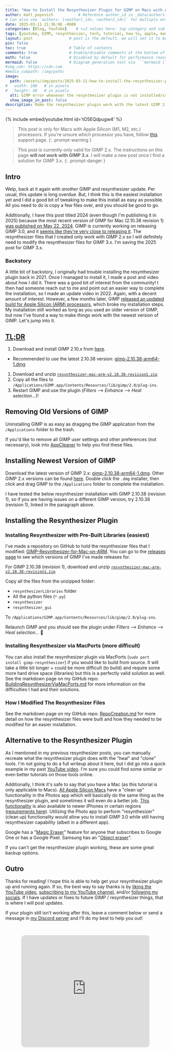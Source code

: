 ```yaml
---
title: "How to Install the Resynthesizer Plugin for GIMP on Macs with Apple Silicon (2024)"
author: matt_popovich           # Reference author_id in _data/authors.yml
# Can also use `authors: [<author1_id>, <author2_id>]` for multiple entries
date: 2025-03-11 21:36:06 -0600
categories: [Blog, YouTube]    # <=2 values here: top category and sub category
tags: [youtube, GIMP, resynthesizer, tech, tutorial, how to, apple, mac os, update, arm, apple silicon]                # TAG names should always be lowercase
layout: post                # post is the default, we will set it to be explicit
pin: false
toc: true                   # Table of contents
comments: true              # Enable/disable comments at the bottom of the post
math: false                 # Disabled by default for performance reasons
mermaid: false              # Diagram generation tool via ```mermaid [...]```
#img_cdn: https://cdn.com
#media_subpath: /img/path/
image:
  path: /assets/img/posts/2025-03-11-how-to-install-the-resynthesizer-plugin-for-gimp-on-macs-with-apple-silicon-2024/thumbnail_fix_resynthesizer_2024.jpg
#   width: 100   # in pixels
#   height: 40   # in pixels
  alt: GIMP error whenever the resynthesizer plugin is not installed/configured correctly
  show_image_in_post: false
description: Make the resynthesizer plugin work with the latest GIMP 2.x!  # A short sentence to describe the article, used when sharing links on social media and on homepage
---
```


{% include embed/youtube.html id='tO5EQdpugw4' %}

> This post is only for Macs with Apple Silicon (M1, M2, etc.) processors. If you're unsure which processor you have, follow [this](https://support.apple.com/en-us/116943) support page.
{: .prompt-warning }

> This post is currently only valid for GIMP 2.x. The instructions on this page **will not work with GIMP 3.x**. I will make a new post once I find a solution for GIMP 3.x.
{: .prompt-danger }

## Intro
Welp, back at it again with *another* GIMP and resynthesizer update. Per usual, this update is long overdue. But, I think this is the easiest installation yet and I did a good bit of tweaking to make this install as easy as possible. All you need to do is copy a few files over, and you should be good to go.

Additionally, I have this post titled 2024 (even though I'm publishing it in 2025) because the most recent version of GIMP for Mac (2.10.38 revision 1) [was published on May 22, 2024](https://download.gimp.org/gimp/v2.10/osx/?C=M&O=D). GIMP is currently working on releasing GIMP 3.0, and it [seems like they're very close to releasing it](https://www.gimp.org/news/2025/02/10/gimp-3-0-RC3-released/). The resynthesizer files that I created only work with GIMP 2.x so I will definitely need to modify the resynthesizer files for GIMP 3.x. I'm saving the 2025 post for GIMP 3.x.

### Backstory
A little bit of backstory, I originally had trouble installing the resynthesizer plugin back in 2021. Once I managed to install it, I made a post and video about how I did it. There was a good bit of interest from the community! I then had someone reach out to me and point out an easier way to complete the installation, so I made an update video in 2022. Again, with a decent amount of interest. However, a few months later, GIMP [released an updated build for Apple Silicon (ARM) processors](https://www.gimp.org/news/2022/12/02/gimp-2.10.32-apple-silicon/), which broke my installation steps. My installation still worked as long as you used an older version of GIMP, but now I've found a way to make things work with the newest version of GIMP. Let's jump into it.

## [TL;DR](https://www.merriam-webster.com/dictionary/TL%3BDR)
1. Download and install GIMP 2.10.x from [here](https://download.gimp.org/gimp/v2.10/macos/?C=M&O=D).
  * Recommended to use the latest 2.10.38 version: [gimp-2.10.38-arm64-1.dmg](https://download.gimp.org/gimp/v2.10/osx/gimp-2.10.38-arm64-1.dmg)
1. Download and unzip [`resynthesizer-mac-arm-v2.10.38-revision1.zip`](https://github.com/mattpopovich/GIMP-Resynthesizer-for-Mac-on-ARM/releases/download/v2.10.38-revision1/resynthesizer-mac-arm-v2.10.38-revision1.zip)
1. Copy all the files to `/Applications/GIMP.app/Contents/Resources/lib/gimp/2.0/plug-ins`.
1. Restart GIMP and use the plugin (*Filters* --> *Enhance* --> *Heal selection...*)!

## Removing Old Versions of GIMP
Uninstalling GIMP is as easy as dragging the GIMP application from the `/Applications` folder to the trash.

If you'd like to remove all GIMP user settings and other preferences (not necessary), look into [AppCleaner](https://freemacsoft.net/appcleaner/) to help you find these files.

## Installing Newest Version of GIMP
Download the latest version of GIMP 2.x: [gimp-2.10.38-arm64-1.dmg](https://download.gimp.org/gimp/v2.10/osx/gimp-2.10.38-arm64-1.dmg). Other GIMP 2.x versions can be found [here](https://www.gimp.org/downloads/). Double click the `.dmg` installer, then click and drag GIMP to the `/Applications` folder to complete the installation.

I have tested the below resynthesizer installation with GIMP 2.10.38 (revision 1), so if you are having issues on a different GIMP version, try  2.10.38 (revision 1), linked in the paragraph above.

## Installing the Resynthesizer Plugin
### Installing Resynthesizer with Pre-Built Libraries (easiest)
I've made a repository on GitHub to hold the resynthesizer files that I modified: [GIMP-Resynthesizer-for-Mac-on-ARM](https://github.com/mattpopovich/GIMP-Resynthesizer-for-Mac-on-ARM). You can go to the [releases page](https://github.com/mattpopovich/GIMP-Resynthesizer-for-Mac-on-ARM/releases) to see which versions of GIMP I've made releases for.

For GIMP 2.10.38 (revision 1), download and unzip [`resynthesizer-mac-arm-v2.10.38-revision1.zip`](https://github.com/mattpopovich/GIMP-Resynthesizer-for-Mac-on-ARM/releases/download/v2.10.38-revision1/resynthesizer-mac-arm-v2.10.38-revision1.zip)

Copy all the files from the unzipped folder:
- `resynthesizerLibraries` folder
- All the python files (`*.py`)
- `resynthesizer`
- `resynthesizer_gui`

To `/Applications/GIMP.app/Contents/Resources/lib/gimp/2.0/plug-ins`.

Relaunch GIMP and you should see the plugin under *Filters* --> *Enhance* --> *Heal selection...* 🥳

### Installing Resynthesizer via MacPorts (more difficult)
You can also install the resynthesizer plugin via MacPorts (`sudo port install gimp-resynthesizer`) if you would like to build from source. It will take a little bit longer + could be more difficult (to build) and require some more hard drive space (libraries) but this is a perfectly valid solution as well. See the markdown page on my GitHub repo: [BuildingResynthesizerViaMacPorts.md](https://github.com/mattpopovich/GIMP-Resynthesizer-for-Mac-on-ARM/blob/main/BuildingResynthesizerViaMacPorts.md) for more information on the difficulties I had and their solutions.

### How I Modified The Resynthesizer Files
See the markdown page on my GitHub repo: [RepoCreation.md](https://github.com/mattpopovich/GIMP-Resynthesizer-for-Mac-on-ARM/blob/main/RepoCreation.md) for more detail on how the resynthesizer files were built and how they needed to be modified for an easier installation.

## Alternative to the Resynthesizer Plugin
As I mentioned in my previous resynthesizer posts, you can manually recreate what the resynthesizer plugin does with the "heal" and "clone" tools. I'm not going to do a full writeup about it here, but I did go into a quick example in my past [YouTube video](https://youtu.be/MHwtKg0tws8?t=802). I'm sure you could find some similar or even better tutorials on those tools online.

Additionally, I think it's safe to say that you have a Mac (as this tutorial is only applicable to Macs). [All Apple Silicon Macs](https://support.apple.com/guide/photos/remove-distractions-and-imperfections-pht5c38b77c5/mac) have a "clean up" functionality in the Photos app which will basically do the same thing as the resynthesizer plugin, and sometimes it will even do a better job. [This functionality](https://support.apple.com/guide/iphone/use-apple-intelligence-in-photos-iphf7de217f0/18.0/ios/18.0#iph4e1fc17b5) is also available to newer iPhones in certain regions ([requirements here](https://support.apple.com/en-us/121429)). Utilizing the Photo app to perform "resynthesizer" (clean up) functionality would allow you to install GIMP 3.0 while still having resynthesizer capability (albeit in a different app).

Google has a "[Magic Eraser](https://www.google.com/intl/en_us/photos/editing/)" feature for anyone that subscribes to Google One or has a Google Pixel. Samsung has an "[Object eraser](https://www.samsung.com/uk/support/mobile-devices/how-to-remove-unwanted-objects-from-photos-on-your-galaxy-phone/)".

If you can't get the resynthesizer plugin working, these are some great backup options.

## Outro
Thanks for reading! I hope this is able to help get your resynthesizer plugin up and running again. If so, the best way to say thanks is by [liking the YouTube video](https://youtu.be/tO5EQdpugw4), [subscribing to my YouTube channel](https://www.youtube.com/@MattPopovich?sub_confirmation=1), and/or [following my socials](/about). If I have updates or fixes to future GIMP / resynthesizer things, that is where I will post updates.

If your plugin still isn't working after this, leave a comment below or send a message in [my Discord server](https://discord.gg/HsDW3X2Xba) and I'll do my best to help you out!


&nbsp;

<div style="text-align:center">
<iframe
style="border-radius:12px"
src="https://open.spotify.com/embed/track/6tAnz61l4q03zP7Qi50eiJ?si=faa1810ccc574ed2?utm_source=generator"
width="80%" height="352" frameBorder="0"
allowfullscreen=""
allow="autoplay; clipboard-write; encrypted-media; fullscreen; picture-in-picture"
loading="lazy">
</iframe>
</div>
